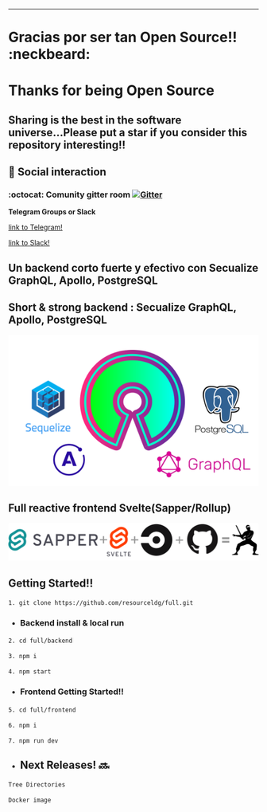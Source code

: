 
------------

# Gracias por ser tan Open Source!!  :neckbeard: 
# Thanks for being Open Source

## Sharing is the best in the software universe...Please put a star if you consider this repository interesting!!

##  :busts_in_silhouette:  Social interaction 

### :octocat: Comunity gitter room  [![Gitter](https://badges.gitter.im/resourceldg/full.svg)](https://gitter.im/resourceldg/full?utm_source=badge&utm_medium=badge&utm_campaign=pr-badge)

**Telegram Groups or Slack**

 

 [link to Telegram!](https://t.me/joinchat/O8TIUByKHkYnpRRsIYj8OA)
 
 [link to Slack!](https://join.slack.com/t/resourceldg/shared_invite/zt-fxvzg4dt-X_7mGIznpef9j7Zatyzarw)

## Un backend corto fuerte y efectivo con Secualize GraphQL, Apollo, PostgreSQL

## Short & strong backend : Secualize GraphQL, Apollo, PostgreSQL

![image alt ><](backend1.png)


## Full reactive frontend Svelte(Sapper/Rollup)

![image alt ><](frontendlogo.png)

## Getting Started!!

`1. git clone https://github.com/resourceldg/full.git`

 - ### Backend install & local run

`2. cd full/backend`

`3. npm i` 

`4. npm start`

 - ### Frontend Getting Started!!

`5. cd full/frontend`

`6. npm i` 

`7. npm run dev`

- ## Next Releases! :soon:

`Tree Directories`

`Docker image`


